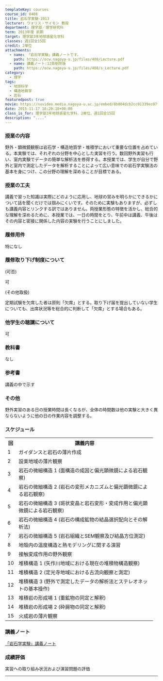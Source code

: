 ```yaml
---
templateKey: courses
course_id: 0408
title: 岩石学実験-2013
lecturer: ウォリス・サイモン 教授
department: 理学部／理学研究科
term: 2013年度 前期
target: 理学部3年地球惑星化学科
classes: 週1回全15回
credit: 2単位
attachments:
  - name: 「岩石学実験」講義ノートです。
    path: https://ocw.nagoya-u.jp/files/408/Lecture.pdf
  - name: 講義ノート:12頁削除版
    path: https://ocw.nagoya-u.jp/files/408/s_Lecture.pdf
category:
  - 理学
tags:
  - 地球科学
  - 構造地質学
  - 岩石
featuredpost: true
movie: https://nuvideo.media.nagoya-u.ac.jp/embed/8b004dcb2cc01339ec07f4d2e9e4f74b15952494
date: 2015-11-17 16:20:10+00:00
class_is_for: 理学部3年地球惑星化学科、2単位、週1回全15回
description: "...."
---
```


### 授業の内容

野外・顕微鏡観察は岩石学・構造地質学・堆積学において重要な位置を占めている。本実験では、それぞれの分野を中心とした実習を行う。数回野外実習も行い、室内実験でデータの簡単な解析法を修得する。本授業では、学生が自分で野外と室内で測定したデータを解析することによって広い意味での岩石学実験法の基本を身につけ、この分野の理解を深めることが目標である。

### 授業の工夫

講義で習った知識は実際にどのように応用し、地球の営みを明らかにできるかについて話を聞くだけでは掴みにくいです。そのために実験もありますが、必ずしも講義内容とリンクする訳ではありません。両授業形態の特徴を活かし、総合的な理解を深めるために、本授業では、一日の時間をとり、午前中は講義、午後はその内容と密接に関係した内容の実験を行うことにしました。

### 履修用件

特になし

### 履修取り下げ制度について

(可否)

可

(その他取扱)

定期試験を欠席した者は原則「欠席」とする。取り下げ届を提出していない学生についても、出席状況等を総合的に判断して「欠席」とする場合もある。

### 他学生の聴講について

可

### 教科書

なし

### 参考書

講義の中で示す

### その他

野外実習のある日の授業時間は長くなるが、全体の時間数は他の実験と大きく異ならないように他の日の作業内容を調整する。

<h3>スケジュール</h3>
<table class="basic" width="455">
<tr>
<th width="20" class="center">回</th>
<th width="435" class="center">講義内容</th>
</tr>
<tr>
<td width="20" class="center">1</td>
<td width="435">ガイダンスと岩石の薄片作成</td>
</tr>
<tr>
<td width="20" class="center">2</td>
<td width="435">設楽地域の薄片観察</td>
</tr>
<tr>
<td width="20" class="center">3</td>
<td width="435">岩石の微細構造 1 (面構造の成因と偏光顕微鏡による岩石観察)</td>
</tr>
<tr>
<td width="20" class="center">4</td>
<td width="435">岩石の微細構造 2 (岩石の変形メカニズムと偏光顕微鏡による岩石観察)</td>
</tr>
<tr>
<td width="20" class="center">5</td>
<td width="435">岩石の微細構造 3 (斑状変晶と岩石変形・変成作用と偏光顕微鏡による岩石観察)</td>
</tr>
<tr>
<td width="20" class="center">6</td>
<td width="435">岩石の微細構造 4 (岩石の構成鉱物の結晶選択配向とその解析法)</td>
</tr>
<tr>
<td width="20" class="center">7</td>
<td width="435">岩石の微細構造 5 (岩石組織とSEM観察及び結晶方位測定)</td>
</tr>
<tr>
<td width="20" class="center">8</td>
<td width="435">地殻内の温度構造と熱モデリングに関する演習</td>
</tr>
<tr>
<td width="20" class="center">9</td>
<td width="435">接触変成作用の野外観察</td>
</tr>
<tr>
<td width="20" class="center">10</td>
<td width="435">堆積構造 1 (矢作川地域における現在の堆積物構造観察)</td>
</tr>
<tr>
<td width="20" class="center">11</td>
<td width="435">堆積構造 2 (定光寺地域における古流向観察と測定)</td>
</tr>
<tr>
<td width="20" class="center">12</td>
<td width="435">堆積構造 3 (野外で測定したデータの解析法とステレオネットの基本操作)</td>
</tr>
<tr>
<td width="20" class="center">13</td>
<td width="435">堆積岩の形成場 1 (重鉱物の同定と解釈)</td>
</tr>
<tr>
<td width="20" class="center">14</td>
<td width="435">堆積岩の形成場 2 (砕屑物の同定と解釈)</td>
</tr>
<tr>
<td width="20" class="center">15</td>
<td width="435">火成岩の薄片観察</td>
</tr>
</table>

### 講義ノート

[「岩石学実験」講義ノート](https://ocw.nagoya-u.jp/files/408/s_Lecture.pdf)

### 成績評価

実習への取り組み状況および演習問題の評価

---
